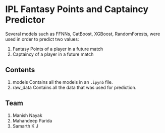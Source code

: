 # IPL Fantasy Points and Captaincy Predictor
Several models such as FFNNs, CatBoost, XGBoost, RandomForests, were used in order to predict two values:
1. Fantasy Points of a player in a future match
2. Captaincy of a player in a future match

## Contents
1. models
   Contains all the models in an `.ipynb` file.
2. raw_data
   Contains all the data that was used for prediction.
## Team
1. Manish Nayak
2. Mahandeep Parida
3. Samarth K J
